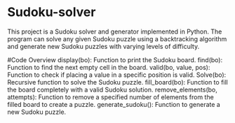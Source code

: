 # Sudoku-solver
This project is a Sudoku solver and generator implemented in Python. The program can solve any given Sudoku puzzle using a backtracking algorithm and generate new Sudoku puzzles with varying levels of difficulty.


#Code Overview
display(bo): Function to print the Sudoku board.
find(bo): Function to find the next empty cell in the board.
valid(bo, value, pos): Function to check if placing a value in a specific position is valid.
Solve(bo): Recursive function to solve the Sudoku puzzle.
fill_board(bo): Function to fill the board completely with a valid Sudoku solution.
remove_elements(bo, attempts): Function to remove a specified number of elements from the filled board to create a puzzle.
generate_sudoku(): Function to generate a new Sudoku puzzle.

